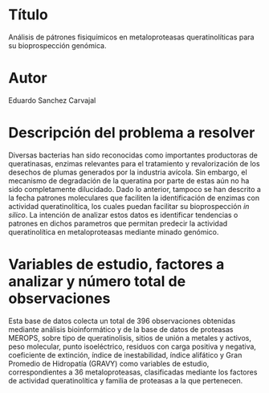 # Título
Análisis de pátrones fisiquímicos en metaloproteasas queratinolíticas para su bioprospección genómica.

# Autor
Eduardo Sanchez Carvajal

# Descripción del problema a resolver
Diversas bacterias han sido reconocidas como importantes productoras de queratinasas, enzimas relevantes para el tratamiento y revalorización de los desechos de plumas generados por la industria avícola. Sin embargo, el mecanismo de degradación de la queratina por parte de estas aún no ha sido completamente dilucidado. Dado lo anterior, tampoco se han descrito a la fecha patrones moleculares que faciliten la identificación de enzimas con actividad queratinolítica, los cuales puedan facilitar su bioprospección _in silico_. La intención de analizar estos datos es identificar tendencias o patrones en dichos parametros que permitan predecir la actividad queratinolítica en metaloproteasas mediante minado genómico.

# Variables de estudio, factores a analizar y número total de observaciones
Esta base de datos colecta un total de 396 observaciones obtenidas mediante análisis bioinformático y de la base de datos de proteasas MEROPS, sobre tipo de queratinolisis, sitios de unión a metales y activos, peso molecular, punto isoeléctrico, residuos con carga positiva y negativa, coeficiente de extinción, índice de inestabilidad, índice alifático y Gran Promedio de Hidropatía (GRAVY) como variables de estudio, correspondientes a 36 metaloproteasas, clasificadas mediante los factores de actividad queratinolítica y familia de proteasas a la que pertenecen.

